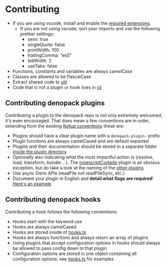 # Contributing

- If you are using vscode, install and enable the [required extensions](./.vscode/extensions.json).
  - If you are not using vscode, sort your imports and use the following prettier settings:
    - semi: true
    - singleQuote: false
    - printWidth: 100
    - trailingComma: "es5"
    - tabWidth: 2
    - useTabs: false
- Functions, constants and variables are always camelCase
- Classes are allowed to be PascalCase
- Extract shared code to [util](./util)
- Code that is not a plugin or hook lives in [cli](./cli)

## Contributing denopack plugins

Contributing a plugin to the denopack repo is not only extremely welcomed, it's even encouraged. That does mean a few conventions are in order, extending from the existing [Rollup conventions](https://rollupjs.org/guide/en/#conventions) these are:

- Plugins should have a clear plugin name with a `denopack-plugin-` prefix
- Plugin functions are always camelCased and are default exported
- Plugins and their documentation should be stored in a separate folder [inside the plugin directory](./plugin)
- Optionally also indicating what the most impactful action is (resolve, load, transform, bundle ...). The [typescriptCompile](./plugin/typescriptCompile) plugin is an obvious exception, but do take a look at the naming of the [other plugins](./plugin)
- Use async Deno APIs (readFile not readFileSync, etc.)
- Document your plugin in English and **detail what flags are required**! [Here's an example](./plugin/typescriptCompile/README.md)

## Contributing denopack hooks

Contributing a hook follows the following conventions:

- Hooks start with the keyword use
- Hooks are always camelCased
- Hooks are stored inside of [hooks.ts](./plugin/hooks.ts)
- Hooks are always functions and always return an array of plugins
- Using plugins that accept configuration options in hooks should always be allowed to pass config down to that plugin
- Configuration options are stored in one object containing all configuration options, see [hooks.ts](./plugin/hooks.ts) for examples
